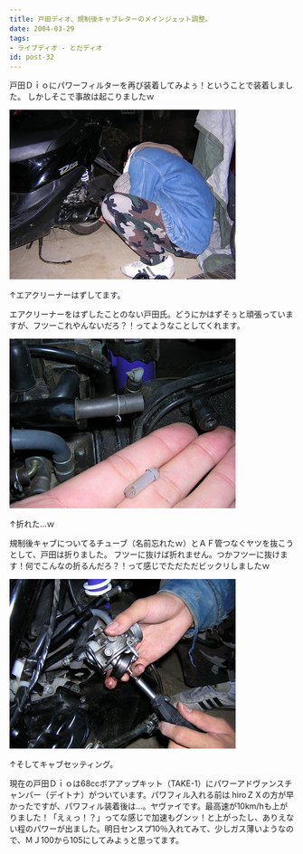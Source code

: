 ```yaml
---
title: 戸田ディオ、規制後キャブレターのメインジェット調整。
date: 2004-03-29
tags:
- ライブディオ - とだディオ
id: post-32
---
```



<p class="sentence spacing10">戸田Ｄｉｏにパワーフィルターを再び装着してみよぅ！ということで装着しました。 しかしそこで事故は起こりましたｗ </p>
<div class="center spacing"><img class="img-fluid" src="/photo/diary/2004.03.29_dio1.jpg" alt=""></div>
<p class="sentence">↑エアクリーナーはずしてます。</p>
<p class="sentence spacing10">エアクリーナーをはずしたことのない戸田氏。どうにかはずそぅと頑張っていますが、フツーこれやんないだろ？！ってようなことしてくれます。 </p>
<div class="center spacing"><img class="img-fluid" src="/photo/diary/2004.03.29_dio2.jpg" alt=""></div>
<p class="sentence">↑折れた...ｗ</p>
<p class="sentence spacing10">規制後キャブについてるチューブ（名前忘れたｗ）とＡＦ管つなぐヤツを抜こうとして、戸田は折りました。 フツーに抜けば折れません。つかフツーに抜けます！何でこんなの折るんだろ？！って感じでただただビックリしましたｗ </p>
<div class="center spacing"><img class="img-fluid" src="/photo/diary/2004.03.29_dio3.jpg" alt=""></div>
<p class="sentence">↑そしてキャブセッティング。</p>
<p class="sentence spacing10">現在の戸田Ｄｉｏは68ccボアアップキット（TAKE-1）にパワーアドヴァンスチャンバー（デイトナ）がついています。パワフィル入れる前は hiroＺＸの方が早かったですが、パワフィル装着後は...。ヤヴァイです。最高速が10km/hも上がりました！「えぇっ！？」ってな感じで加速もグンッ！と上がったし、ありえない程のパワーが出ました。明日センスプ10％入れてみて、少しガス薄いようなので、ＭＪ100から105にしてみよぅと思ってます。</p>
